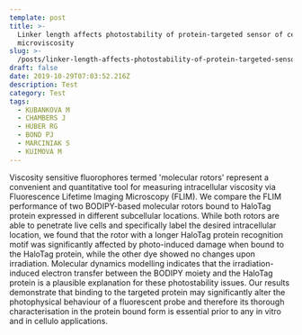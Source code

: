 ```yaml
---
template: post
title: >-
  Linker length affects photostability of protein-targeted sensor of cellular
  microviscosity
slug: >-
  /posts/linker-length-affects-photostability-of-protein-targeted-sensor-of-cellular-microviscosity
draft: false
date: 2019-10-29T07:03:52.216Z
description: Test
category: Test
tags:
  - KUBANKOVA M
  - CHAMBERS J
  - HUBER RG
  - BOND PJ
  - MARCINIAK S
  - KUIMOVA M
---
```

Viscosity sensitive fluorophores termed 'molecular rotors' represent a convenient and quantitative tool for measuring intracellular viscosity via Fluorescence Lifetime Imaging Microscopy (FLIM). We compare the FLIM performance of two BODIPY-based molecular rotors bound to HaloTag protein expressed in different subcellular locations. While both rotors are able to penetrate live cells and specifically label the desired intracellular location, we found that the rotor with a longer HaloTag protein recognition motif was significantly affected by photo-induced damage when bound to the HaloTag protein, while the other dye showed no changes upon irradiation. Molecular dynamics modelling indicates that the irradiation-induced electron transfer between the BODIPY moiety and the HaloTag protein is a plausible explanation for these photostability issues. Our results demonstrate that binding to the targeted protein may significantly alter the photophysical behaviour of a fluorescent probe and therefore its thorough characterisation in the protein bound form is essential prior to any in vitro and in cellulo applications.
